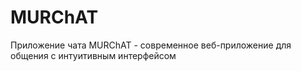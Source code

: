 # MURChAT
Приложение чата MURChAT - современное веб-приложение для общения с интуитивным интерфейсом
